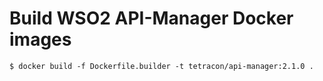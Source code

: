 # Build WSO2 API-Manager Docker images

    $ docker build -f Dockerfile.builder -t tetracon/api-manager:2.1.0 .